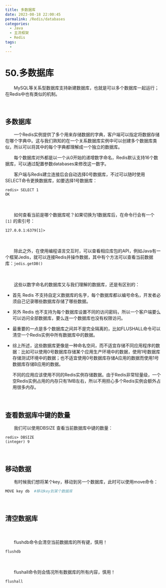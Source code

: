 ```yaml
---
title: 多数据库
date: 2023-08-18 22:00:45
permalink: /Redis/databases
categories:
  - Java
  - 主流框架
  - Redis
tags:
  - 
---
```

# 50.多数据库

　　MySQL等关系型数据库支持新建数据库，也就是可以多个数据库一起运行；在Redis中也有类似的机制。
<!-- more -->
　　‍

## 多数据库

　　一个Redis实例提供了多个用来存储数据的字典，客户端可以指定将数据存储在哪个字典中。这与我们熟知的在一个关系数据库实例中可以创建多个数据库类似，所以可以将其中的每个字典都理解成一个独立的数据库。

　　每个数据库对外都是以一个从0开始的递增数字命名，Redis默认支持16个数据库，可以通过配置参数databases来修改这一数字。

　　客户端与Redis建立连接后会自动选择0号数据库，不过可以随时使用SELECT命令更换数据库，如要选择1号数据库：

```
redis> SELECT 1
OK
```

　　‍

　　如何查看当前是哪个数据库呢？如果切换为1数据库后，在命令行会有一个 `[1]`​ 的索引号：

```
127.0.0.1:6379[1]>
```

　　‍

　　除此之外，在使用编程语言交互时，可以查看相应库包的API，例如Java有一个框架Jedis，就可以连接Redis并操作数据，其中有个方法可以查看当前数据库：`jedis.getDB()`​

　　‍

　　这些以数字命名的数据库又与我们理解的数据库，还是有区别的：

* 首先 Redis 不支持自定义数据库的名字，每个数据库都以编号命名，开发者必须自己记录哪些数据库存储了哪些数据。
* 另外 Redis 也不支持为每个数据库设置不同的访问密码，所以一个客户端要么可以访问全部数据库，要么连一个数据库也没有权限访问。
* 最重要的一点是多个数据库之间并不是完全隔离的，比如FLUSHALL命令可以清空一个Redis实例中所有数据库中的数据。
* 综上所述，这些数据库更像是一种命名空间，而不适宜存储不同应用程序的数据：比如可以使用0号数据库存储某个应用生产环境中的数据，使用1号数据库存储测试环境中的数据；也不适宜使用0号数据库存储A应用的数据而使用1号数据库存储B应用的数据。

  不同的应用应该使用不同的Redis实例存储数据。由于Redis非常轻量级，一个空Redis实例占用的内存只有1MB左右，所以不用担心多个Redis实例会额外占用很多内存。

　　‍

## 查看数据库中键的数量

　　我们可以使用DBSIZE 查看当前数据库中键的数量：

```
redis> DBSIZE
(integer) 9
```

　　‍

## 移动数据

　　有时候我们想将某个key，移动到另一个数据库，此时可以使用move命令：

```bash
MOVE key db  #移动key到某个数据库
```

　　‍

## 清空数据库

　　‍

　　flushdb命令会清空当前数据库的所有键，慎用！

```
flushdb
```

　　‍

　　flushall命令则会情况所有数据库的所有内容，慎用！

```
flushall
```

　　‍

